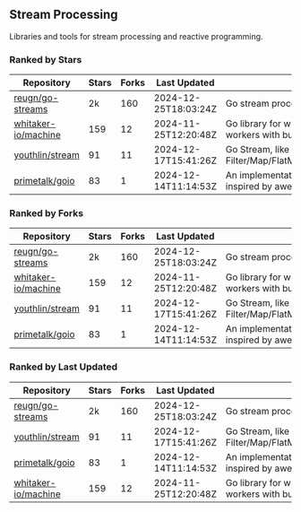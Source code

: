 ## Stream Processing

Libraries and tools for stream processing and reactive programming.

### Ranked by Stars

| Repository | Stars | Forks | Last Updated | Description | 
|------------|-------|-------|--------------|-------------|
| [reugn/go-streams](https://github.com/reugn/go-streams) | 2k | 160 | 2024-12-25T18:03:24Z |  Go stream processing library. |
| [whitaker-io/machine](https://github.com/whitaker-io/machine) | 159 | 12 | 2024-11-25T12:20:48Z |  Go library for writing and generating stream workers with built in metrics and traceability. |
| [youthlin/stream](https://github.com/youthlin/stream) | 91 | 11 | 2024-12-17T15:41:26Z |  Go Stream, like Java 8 Stream: Filter/Map/FlatMap/Peek/Sorted/ForEach/Reduce... |
| [primetalk/goio](https://github.com/primetalk/goio) | 83 | 1 | 2024-12-14T11:14:53Z |  An implementation of IO, Stream, Fiber for Golang, inspired by awesome Scala libraries cats and fs2. |

### Ranked by Forks

| Repository | Stars | Forks | Last Updated | Description | 
|------------|-------|-------|--------------|-------------|
| [reugn/go-streams](https://github.com/reugn/go-streams) | 2k | 160 | 2024-12-25T18:03:24Z |  Go stream processing library. |
| [whitaker-io/machine](https://github.com/whitaker-io/machine) | 159 | 12 | 2024-11-25T12:20:48Z |  Go library for writing and generating stream workers with built in metrics and traceability. |
| [youthlin/stream](https://github.com/youthlin/stream) | 91 | 11 | 2024-12-17T15:41:26Z |  Go Stream, like Java 8 Stream: Filter/Map/FlatMap/Peek/Sorted/ForEach/Reduce... |
| [primetalk/goio](https://github.com/primetalk/goio) | 83 | 1 | 2024-12-14T11:14:53Z |  An implementation of IO, Stream, Fiber for Golang, inspired by awesome Scala libraries cats and fs2. |

### Ranked by Last Updated

| Repository | Stars | Forks | Last Updated | Description | 
|------------|-------|-------|--------------|-------------|
| [reugn/go-streams](https://github.com/reugn/go-streams) | 2k | 160 | 2024-12-25T18:03:24Z |  Go stream processing library. |
| [youthlin/stream](https://github.com/youthlin/stream) | 91 | 11 | 2024-12-17T15:41:26Z |  Go Stream, like Java 8 Stream: Filter/Map/FlatMap/Peek/Sorted/ForEach/Reduce... |
| [primetalk/goio](https://github.com/primetalk/goio) | 83 | 1 | 2024-12-14T11:14:53Z |  An implementation of IO, Stream, Fiber for Golang, inspired by awesome Scala libraries cats and fs2. |
| [whitaker-io/machine](https://github.com/whitaker-io/machine) | 159 | 12 | 2024-11-25T12:20:48Z |  Go library for writing and generating stream workers with built in metrics and traceability. |

